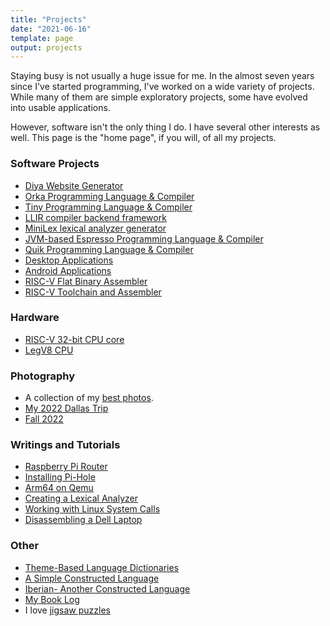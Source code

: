```yaml
---
title: "Projects"
date: "2021-06-16"
template: page
output: projects
---
```


Staying busy is not usually a huge issue for me. In the almost seven years since I've started programming, I've worked on a wide variety of projects. While many of them are simple exploratory projects, some have evolved into usable applications.

However, software isn't the only thing I do. I have several other interests as well. This page is the "home page", if you will, of all my projects.

### Software Projects

- [Diya Website Generator](/diya.html)
- [Orka Programming Language & Compiler](/orka.html)
- [Tiny Programming Language & Compiler](/tiny-lang.html)
- [LLIR compiler backend framework](/llir.html)
- [MiniLex lexical analyzer generator](/minilex.html)
- [JVM-based Espresso Programming Language & Compiler](/espresso.html)
- [Quik Programming Language & Compiler](https://github.com/pflynn157/quik)
- [Desktop Applications](/desktop-applications.html)
- [Android Applications](/android-apps.html)
- [RISC-V Flat Binary Assembler](https://github.com/pflynn157/riscv-as)
- [RISC-V Toolchain and Assembler](/risc-v-toolchain.html)

### Hardware

- [RISC-V 32-bit CPU core](/risc-v-cpu.html)
- [LegV8 CPU](https://github.com/pflynn157/legv8-cpu)

### Photography

- A collection of my [best photos](/photos.html).
- [My 2022 Dallas Trip](/dallas.html)
- [Fall 2022](/photography-fall-2022.html)

### Writings and Tutorials

- [Raspberry Pi Router](/raspberry-pi-router.html)
- [Installing Pi-Hole](/installing-pi-hole.html)
- [Arm64 on Qemu](/arm64-on-qemu.html)
- [Creating a Lexical Analyzer](/lex-the-entry-to-a-compiler.html)
- [Working with Linux System Calls](/linux-system-calls-the-base-of-a-standard-library.html)
- [Disassembling a Dell Laptop](/disassembling-a-dell-inspiron-laptop.html)

### Other

- [Theme-Based Language Dictionaries](/multilang.html)
- [A Simple Constructed Language](/dakkar-conlang.html)
- [Iberian- Another Constructed Language](/iberian.html)
- [My Book Log](/book-log.html)
- I love [jigsaw puzzles](/puzzles.html)


